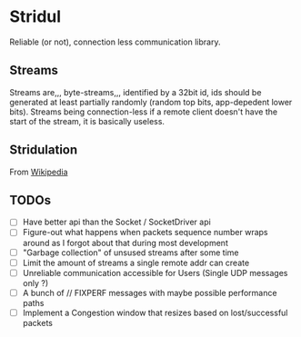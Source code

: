 # Stridul

Reliable (or not), connection less communication library.

## Streams

Streams are,,, byte-streams,,, identified by a 32bit id, ids should be
generated at least partially randomly (random top bits, app-depedent lower bits).
Streams being connection-less if a remote client doesn't have the start of the
stream, it is basically useless.

## Stridulation
From [Wikipedia](https://fr.wikipedia.org/wiki/Stridulation)

## TODOs

- [ ] Have better api than the Socket / SocketDriver api
- [ ] Figure-out what happens when packets sequence number wraps around as I forgot about that during most development
- [ ] "Garbage collection" of unsused streams after some time
- [ ] Limit the amount of streams a single remote addr can create
- [ ] Unreliable communication accessible for Users (Single UDP messages only ?)
- [ ] A bunch of // FIXPERF messages with maybe possible performance paths
- [ ] Implement a Congestion window that resizes based on lost/successful packets
